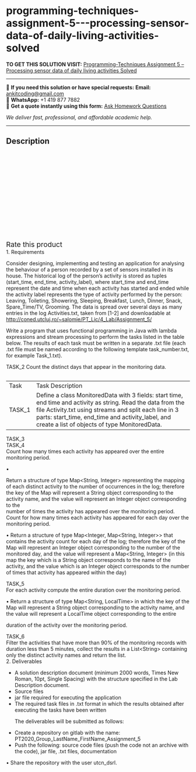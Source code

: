 # programming-techniques-assignment-5---processing-sensor-data-of-daily-living-activities-solved
**TO GET THIS SOLUTION VISIT:** [Programming-Techniques Assignment 5 – Processing sensor data of daily living activities Solved](https://www.ankitcodinghub.com/product/programming-techniques-assignment-5-processing-sensor-data-of-daily-living-activities-solved/)


---

📩 **If you need this solution or have special requests:** **Email:** ankitcoding@gmail.com  
📱 **WhatsApp:** +1 419 877 7882  
📄 **Get a quote instantly using this form:** [Ask Homework Questions](https://www.ankitcodinghub.com/services/ask-homework-questions/)

*We deliver fast, professional, and affordable academic help.*

---

<h2>Description</h2>



<div class="kk-star-ratings kksr-auto kksr-align-center kksr-valign-top" data-payload="{&quot;align&quot;:&quot;center&quot;,&quot;id&quot;:&quot;97145&quot;,&quot;slug&quot;:&quot;default&quot;,&quot;valign&quot;:&quot;top&quot;,&quot;ignore&quot;:&quot;&quot;,&quot;reference&quot;:&quot;auto&quot;,&quot;class&quot;:&quot;&quot;,&quot;count&quot;:&quot;0&quot;,&quot;legendonly&quot;:&quot;&quot;,&quot;readonly&quot;:&quot;&quot;,&quot;score&quot;:&quot;0&quot;,&quot;starsonly&quot;:&quot;&quot;,&quot;best&quot;:&quot;5&quot;,&quot;gap&quot;:&quot;4&quot;,&quot;greet&quot;:&quot;Rate this product&quot;,&quot;legend&quot;:&quot;0\/5 - (0 votes)&quot;,&quot;size&quot;:&quot;24&quot;,&quot;title&quot;:&quot;Programming-Techniques Assignment 5 – Processing sensor data of daily living activities Solved&quot;,&quot;width&quot;:&quot;0&quot;,&quot;_legend&quot;:&quot;{score}\/{best} - ({count} {votes})&quot;,&quot;font_factor&quot;:&quot;1.25&quot;}">

<div class="kksr-stars">

<div class="kksr-stars-inactive">
            <div class="kksr-star" data-star="1" style="padding-right: 4px">


<div class="kksr-icon" style="width: 24px; height: 24px;"></div>
        </div>
            <div class="kksr-star" data-star="2" style="padding-right: 4px">


<div class="kksr-icon" style="width: 24px; height: 24px;"></div>
        </div>
            <div class="kksr-star" data-star="3" style="padding-right: 4px">


<div class="kksr-icon" style="width: 24px; height: 24px;"></div>
        </div>
            <div class="kksr-star" data-star="4" style="padding-right: 4px">


<div class="kksr-icon" style="width: 24px; height: 24px;"></div>
        </div>
            <div class="kksr-star" data-star="5" style="padding-right: 4px">


<div class="kksr-icon" style="width: 24px; height: 24px;"></div>
        </div>
    </div>

<div class="kksr-stars-active" style="width: 0px;">
            <div class="kksr-star" style="padding-right: 4px">


<div class="kksr-icon" style="width: 24px; height: 24px;"></div>
        </div>
            <div class="kksr-star" style="padding-right: 4px">


<div class="kksr-icon" style="width: 24px; height: 24px;"></div>
        </div>
            <div class="kksr-star" style="padding-right: 4px">


<div class="kksr-icon" style="width: 24px; height: 24px;"></div>
        </div>
            <div class="kksr-star" style="padding-right: 4px">


<div class="kksr-icon" style="width: 24px; height: 24px;"></div>
        </div>
            <div class="kksr-star" style="padding-right: 4px">


<div class="kksr-icon" style="width: 24px; height: 24px;"></div>
        </div>
    </div>
</div>


<div class="kksr-legend" style="font-size: 19.2px;">
            <span class="kksr-muted">Rate this product</span>
    </div>
    </div>
<div class="page" title="Page 2">
<div class="layoutArea">
<div class="column">
1. Requirements

Consider designing, implementing and testing an application for analysing the behaviour of a person recorded by a set of sensors installed in its house. The historical log of the person’s activity is stored as tuples (start_time, end_time, activity_label), where start_time and end_time represent the date and time when each activity has started and ended while the activity label represents the type of activity performed by the person: Leaving, Toileting, Showering, Sleeping, Breakfast, Lunch, Dinner, Snack, Spare_Time/TV, Grooming. The data is spread over several days as many entries in the log Activities.txt, taken from [1-2] and downloadable at http://coned.utcluj.ro/~salomie/PT_Lic/4_Lab/Assignment_5/

Write a program that uses functional programming in Java with lambda expressions and stream processing to perform the tasks listed in the table below. The results of each task must be written in a separate .txt file (each .txt file must be named according to the following template task_number.txt, for example Task_1.txt).

TASK_2 Count the distinct days that appear in the monitoring data.

</div>
</div>
<table>
<tbody>
<tr>
<td>
<div class="layoutArea">
<div class="column">
Task

</div>
</div>
</td>
<td>
<div class="layoutArea">
<div class="column">
Task Description

</div>
</div>
</td>
</tr>
<tr>
<td>
<div class="layoutArea">
<div class="column">
TASK_1

</div>
</div>
</td>
<td>
<div class="layoutArea">
<div class="column">
Define a class MonitoredData with 3 fields: start time, end time and activity as string. Read the data from the file Activity.txt using streams and split each line in 3 parts: start_time, end_time and activity_label, and create a list of objects of type MonitoredData.

</div>
</div>
</td>
</tr>
</tbody>
</table>
<div class="section">
<div class="layoutArea">
<div class="column">
TASK_3

</div>
</div>
<div class="layoutArea">
<div class="column">
TASK_4

</div>
</div>
<div class="layoutArea">
<div class="column">
Count how many times each activity has appeared over the entire monitoring period.

•

</div>
</div>
<div class="layoutArea">
<div class="column">
Return a structure of type Map&lt;String, Integer&gt; representing the mapping of each distinct activity to the number of occurrences in the log; therefore the key of the Map will represent a String object corresponding to the activity name, and the value will represent an Integer object corresponding to the

</div>
</div>
<div class="layoutArea">
<div class="column">
number of times the activity has appeared over the monitoring period.

</div>
</div>
<div class="layoutArea">
<div class="column">
Count for how many times each activity has appeared for each day over the monitoring period.

• Return a structure of type Map&lt;Integer, Map&lt;String, Integer&gt;&gt; that contains the activity count for each day of the log; therefore the key of the Map will represent an Integer object corresponding to the number of the monitored day, and the value will represent a Map&lt;String, Integer&gt; (in this map the key which is a String object corresponds to the name of the activity, and the value which is an Integer object corresponds to the number of times that activity has appeared within the day)

</div>
</div>
<div class="layoutArea">
<div class="column">
TASK_5

</div>
</div>
<div class="layoutArea">
<div class="column">
For each activity compute the entire duration over the monitoring period.

• Return a structure of type Map&lt;String, LocalTime&gt; in which the key of the Map will represent a String object corresponding to the activity name, and the value will represent a LocalTime object corresponding to the entire

duration of the activity over the monitoring period.

</div>
</div>
<div class="layoutArea">
<div class="column">
TASK_6

</div>
</div>
<div class="layoutArea">
<div class="column">
Filter the activities that have more than 90% of the monitoring records with duration less than 5 minutes, collect the results in a List&lt;String&gt; containing only the distinct activity names and return the list.

</div>
</div>
</div>
</div>
<div class="page" title="Page 3">
<div class="layoutArea">
<div class="column">
2. Deliverables

<ul>
<li>A solution description document (minimum 2000 words, Times New Roman, 10pt, Single Spacing) with the structure specified in the Lab Description document.</li>
<li>Source files</li>
<li>jar file required for executing the application</li>
<li>The required task files in .txt format in which the results obtained after executing the
tasks have been written

The deliverables will be submitted as follows:
</li>
</ul>
<ul>
<li>Create a repository on gitlab with the name:
PT2020_Group_LastName_FirstName_Assignment_5
</li>
<li>Push the following: source code files (push the code not an archive with the code), jar file, .txt files, documentation</li>
</ul>
</div>
</div>
<div class="layoutArea">
<div class="column">
• Share the repository with the user utcn_dsrl.

</div>
</div>
</div>

